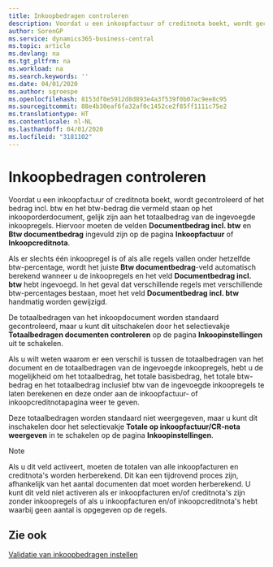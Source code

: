 ```yaml
---
title: Inkoopbedragen controleren
description: Voordat u een inkoopfactuur of creditnota boekt, wordt gecontroleerd of het bedrag incl. btw en het btw-bedrag die vermeld staan op het inkooporderdocument, gelijk zijn aan het totaalbedrag van de ingevoegde inkoopregels.
author: SorenGP
ms.service: dynamics365-business-central
ms.topic: article
ms.devlang: na
ms.tgt_pltfrm: na
ms.workload: na
ms.search.keywords: ''
ms.date: 04/01/2020
ms.author: sgroespe
ms.openlocfilehash: 8153df0e5912d8d893e4a3f539f0b07ac9ee8c95
ms.sourcegitcommit: 88e4b30eaf6fa32af0c1452ce2f85ff1111c75e2
ms.translationtype: HT
ms.contentlocale: nl-NL
ms.lasthandoff: 04/01/2020
ms.locfileid: "3181102"
---
```

# <a name="check-purchase-amounts"></a>Inkoopbedragen controleren
Voordat u een inkoopfactuur of creditnota boekt, wordt gecontroleerd of het bedrag incl. btw en het btw-bedrag die vermeld staan op het inkooporderdocument, gelijk zijn aan het totaalbedrag van de ingevoegde inkoopregels. Hiervoor moeten de velden **Documentbedrag incl. btw** en **Btw documentbedrag** ingevuld zijn op de pagina **Inkoopfactuur** of **Inkoopcreditnota**.  

 Als er slechts één inkoopregel is of als alle regels vallen onder hetzelfde btw-percentage, wordt het juiste **Btw documentbedrag**-veld automatisch berekend wanneer u de inkoopregels en het veld **Documentbedrag incl. btw** hebt ingevoegd. In het geval dat verschillende regels met verschillende btw-percentages bestaan, moet het veld **Documentbedrag incl. btw** handmatig worden gewijzigd.  

 De totaalbedragen van het inkoopdocument worden standaard gecontroleerd, maar u kunt dit uitschakelen door het selectievakje **Totaalbedragen documenten controleren** op de pagina **Inkoopinstellingen** uit te schakelen.  

 Als u wilt weten waarom er een verschil is tussen de totaalbedragen van het document en de totaalbedragen van de ingevoegde inkoopregels, hebt u de mogelijkheid om het totaalbedrag, het totale basisbedrag, het totale btw-bedrag en het totaalbedrag inclusief btw van de ingevoegde inkoopregels te laten berekenen en deze onder aan de inkoopfactuur- of inkoopcreditnotapagina weer te geven.  

 Deze totaalbedragen worden standaard niet weergegeven, maar u kunt dit inschakelen door het selectievakje **Totale op inkoopfactuur/CR-nota weergeven** in te schakelen op de pagina **Inkoopinstellingen**.  

> [!NOTE]  
>  Als u dit veld activeert, moeten de totalen van alle inkoopfacturen en creditnota's worden herberekend. Dit kan een tijdrovend proces zijn, afhankelijk van het aantal documenten dat moet worden herberekend. U kunt dit veld niet activeren als er inkoopfacturen en/of creditnota's zijn zonder inkoopregels of als u inkoopfacturen en/of inkoopcreditnota's hebt waarbij geen aantal is opgegeven op de regels.  

## <a name="see-also"></a>Zie ook  
 [Validatie van inkoopbedragen instellen](how-to-set-up-validation-of-purchase-amounts.md)
